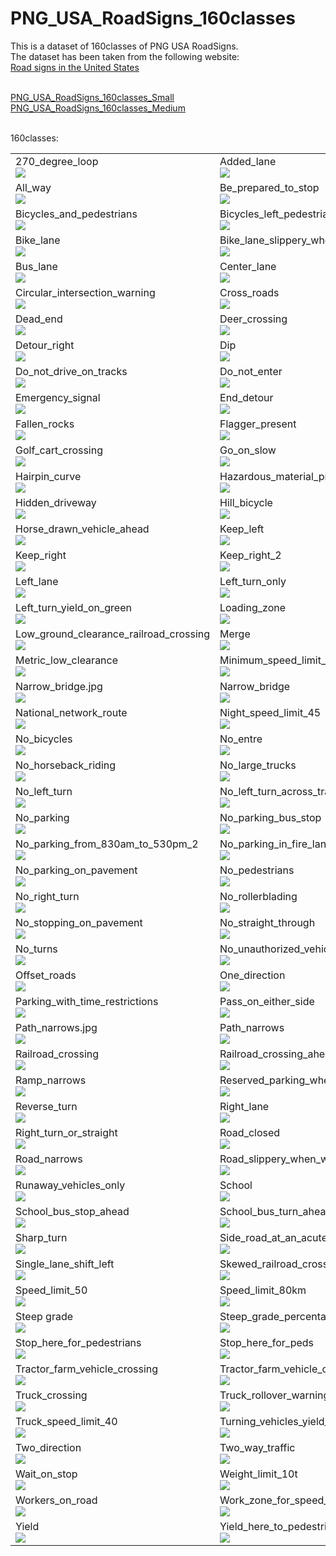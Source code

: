 <h1>PNG_USA_RoadSigns_160classes</h1>

This is a dataset of 160classes of PNG USA RoadSigns.
<br>
The dataset has been taken from the following website:<br>
<a href="https://en.wikipedia.org/wiki/Road_signs_in_the_United_States">Road signs in the United States</a>
<br>

<br>
<a href="./PNG_USA_RoadSigns_160classes_Small">PNG_USA_RoadSigns_160classes_Small</a><br>
<a href="./PNG_USA_RoadSigns_160classes_Medium">PNG_USA_RoadSigns_160classes_Medium</a><br>
<br>

160classes:<br>
<table>
<tr>
<td>
270_degree_loop
<br>
<img src='./PNG_USA_Roadsigns_160classes_Small/270_degree_loop.png'>
</td>
<td>
Added_lane
<br>
<img src='./PNG_USA_Roadsigns_160classes_Small/Added_lane.png'>
</td>
<td>
Added_lane_from_entering_roadway
<br>
<img src='./PNG_USA_Roadsigns_160classes_Small/Added_lane_from_entering_roadway.png'>
</td>
</tr>
<tr>
<td>
All_way
<br>
<img src='./PNG_USA_Roadsigns_160classes_Small/All_way.png'>
</td>
<td>
Be_prepared_to_stop
<br>
<img src='./PNG_USA_Roadsigns_160classes_Small/Be_prepared_to_stop.png'>
</td>
<td>
Bicycles
<br>
<img src='./PNG_USA_Roadsigns_160classes_Small/Bicycles.png'>
</td>
</tr>
<tr>
<td>
Bicycles_and_pedestrians
<br>
<img src='./PNG_USA_Roadsigns_160classes_Small/Bicycles_and_pedestrians.png'>
</td>
<td>
Bicycles_left_pedestrians_right
<br>
<img src='./PNG_USA_Roadsigns_160classes_Small/Bicycles_left_pedestrians_right.png'>
</td>
<td>
Bicycle_wrong_way
<br>
<img src='./PNG_USA_Roadsigns_160classes_Small/Bicycle_wrong_way.png'>
</td>
</tr>
<tr>
<td>
Bike_lane
<br>
<img src='./PNG_USA_Roadsigns_160classes_Small/Bike_lane.png'>
</td>
<td>
Bike_lane_slippery_when_wet
<br>
<img src='./PNG_USA_Roadsigns_160classes_Small/Bike_lane_slippery_when_wet.png'>
</td>
<td>
Bump
<br>
<img src='./PNG_USA_Roadsigns_160classes_Small/Bump.png'>
</td>
</tr>
<tr>
<td>
Bus_lane
<br>
<img src='./PNG_USA_Roadsigns_160classes_Small/Bus_lane.png'>
</td>
<td>
Center_lane
<br>
<img src='./PNG_USA_Roadsigns_160classes_Small/Center_lane.png'>
</td>
<td>
Chevron_alignment
<br>
<img src='./PNG_USA_Roadsigns_160classes_Small/Chevron_alignment.png'>
</td>
</tr>
<tr>
<td>
Circular_intersection_warning
<br>
<img src='./PNG_USA_Roadsigns_160classes_Small/Circular_intersection_warning.png'>
</td>
<td>
Cross_roads
<br>
<img src='./PNG_USA_Roadsigns_160classes_Small/Cross_roads.png'>
</td>
<td>
Curve
<br>
<img src='./PNG_USA_Roadsigns_160classes_Small/Curve.png'>
</td>
</tr>
<tr>
<td>
Dead_end
<br>
<img src='./PNG_USA_Roadsigns_160classes_Small/Dead_end.png'>
</td>
<td>
Deer_crossing
<br>
<img src='./PNG_USA_Roadsigns_160classes_Small/Deer_crossing.png'>
</td>
<td>
Detour
<br>
<img src='./PNG_USA_Roadsigns_160classes_Small/Detour.png'>
</td>
</tr>
<tr>
<td>
Detour_right
<br>
<img src='./PNG_USA_Roadsigns_160classes_Small/Detour_right.png'>
</td>
<td>
Dip
<br>
<img src='./PNG_USA_Roadsigns_160classes_Small/Dip.png'>
</td>
<td>
Double_side_roads
<br>
<img src='./PNG_USA_Roadsigns_160classes_Small/Double_side_roads.png'>
</td>
</tr>
<tr>
<td>
Do_not_drive_on_tracks
<br>
<img src='./PNG_USA_Roadsigns_160classes_Small/Do_not_drive_on_tracks.png'>
</td>
<td>
Do_not_enter
<br>
<img src='./PNG_USA_Roadsigns_160classes_Small/Do_not_enter.png'>
</td>
<td>
Do_not_pass_stopped_trains
<br>
<img src='./PNG_USA_Roadsigns_160classes_Small/Do_not_pass_stopped_trains.png'>
</td>
</tr>
<tr>
<td>
Emergency_signal
<br>
<img src='./PNG_USA_Roadsigns_160classes_Small/Emergency_signal.png'>
</td>
<td>
End_detour
<br>
<img src='./PNG_USA_Roadsigns_160classes_Small/End_detour.png'>
</td>
<td>
Except_right_turn
<br>
<img src='./PNG_USA_Roadsigns_160classes_Small/Except_right_turn.png'>
</td>
</tr>
<tr>
<td>
Fallen_rocks
<br>
<img src='./PNG_USA_Roadsigns_160classes_Small/Fallen_rocks.png'>
</td>
<td>
Flagger_present
<br>
<img src='./PNG_USA_Roadsigns_160classes_Small/Flagger_present.png'>
</td>
<td>
Fog_area
<br>
<img src='./PNG_USA_Roadsigns_160classes_Small/Fog_area.png'>
</td>
</tr>
<tr>
<td>
Golf_cart_crossing
<br>
<img src='./PNG_USA_Roadsigns_160classes_Small/Golf_cart_crossing.png'>
</td>
<td>
Go_on_slow
<br>
<img src='./PNG_USA_Roadsigns_160classes_Small/Go_on_slow.png'>
</td>
<td>
Gusty_winds_area
<br>
<img src='./PNG_USA_Roadsigns_160classes_Small/Gusty_winds_area.png'>
</td>
</tr>
<tr>
<td>
Hairpin_curve
<br>
<img src='./PNG_USA_Roadsigns_160classes_Small/Hairpin_curve.png'>
</td>
<td>
Hazardous_material_prohibited
<br>
<img src='./PNG_USA_Roadsigns_160classes_Small/Hazardous_material_prohibited.png'>
</td>
<td>
Hazardous_material_route
<br>
<img src='./PNG_USA_Roadsigns_160classes_Small/Hazardous_material_route.png'>
</td>
</tr>
<tr>
<td>
Hidden_driveway
<br>
<img src='./PNG_USA_Roadsigns_160classes_Small/Hidden_driveway.png'>
</td>
<td>
Hill_bicycle
<br>
<img src='./PNG_USA_Roadsigns_160classes_Small/Hill_bicycle.png'>
</td>
<td>
Horizontal_alignment_intersection
<br>
<img src='./PNG_USA_Roadsigns_160classes_Small/Horizontal_alignment_intersection.png'>
</td>
</tr>
<tr>
<td>
Horse_drawn_vehicle_ahead
<br>
<img src='./PNG_USA_Roadsigns_160classes_Small/Horse_drawn_vehicle_ahead.png'>
</td>
<td>
Keep_left
<br>
<img src='./PNG_USA_Roadsigns_160classes_Small/Keep_left.png'>
</td>
<td>
Keep_left_2
<br>
<img src='./PNG_USA_Roadsigns_160classes_Small/Keep_left_2.png'>
</td>
</tr>
<tr>
<td>
Keep_right
<br>
<img src='./PNG_USA_Roadsigns_160classes_Small/Keep_right.png'>
</td>
<td>
Keep_right_2
<br>
<img src='./PNG_USA_Roadsigns_160classes_Small/Keep_right_2.png'>
</td>
<td>
Lane_ends
<br>
<img src='./PNG_USA_Roadsigns_160classes_Small/Lane_ends.png'>
</td>
</tr>
<tr>
<td>
Left_lane
<br>
<img src='./PNG_USA_Roadsigns_160classes_Small/Left_lane.png'>
</td>
<td>
Left_turn_only
<br>
<img src='./PNG_USA_Roadsigns_160classes_Small/Left_turn_only.png'>
</td>
<td>
Left_turn_or_straight
<br>
<img src='./PNG_USA_Roadsigns_160classes_Small/Left_turn_or_straight.png'>
</td>
</tr>
<tr>
<td>
Left_turn_yield_on_green
<br>
<img src='./PNG_USA_Roadsigns_160classes_Small/Left_turn_yield_on_green.png'>
</td>
<td>
Loading_zone
<br>
<img src='./PNG_USA_Roadsigns_160classes_Small/Loading_zone.png'>
</td>
<td>
Low_clearance
<br>
<img src='./PNG_USA_Roadsigns_160classes_Small/Low_clearance.png'>
</td>
</tr>
<tr>
<td>
Low_ground_clearance_railroad_crossing
<br>
<img src='./PNG_USA_Roadsigns_160classes_Small/Low_ground_clearance_railroad_crossing.png'>
</td>
<td>
Merge
<br>
<img src='./PNG_USA_Roadsigns_160classes_Small/Merge.png'>
</td>
<td>
Merging_traffic
<br>
<img src='./PNG_USA_Roadsigns_160classes_Small/Merging_traffic.png'>
</td>
</tr>
<tr>
<td>
Metric_low_clearance
<br>
<img src='./PNG_USA_Roadsigns_160classes_Small/Metric_low_clearance.png'>
</td>
<td>
Minimum_speed_limit_40
<br>
<img src='./PNG_USA_Roadsigns_160classes_Small/Minimum_speed_limit_40.png'>
</td>
<td>
Minimum_speed_limit_60km
<br>
<img src='./PNG_USA_Roadsigns_160classes_Small/Minimum_speed_limit_60km.png'>
</td>
</tr>
<tr>
<td>
Narrow_bridge.jpg
<br>
<img src='./PNG_USA_Roadsigns_160classes_Small/Narrow_bridge.jpg.png'>
</td>
<td>
Narrow_bridge
<br>
<img src='./PNG_USA_Roadsigns_160classes_Small/Narrow_bridge.png'>
</td>
<td>
National_network_prohibited
<br>
<img src='./PNG_USA_Roadsigns_160classes_Small/National_network_prohibited.png'>
</td>
</tr>
<tr>
<td>
National_network_route
<br>
<img src='./PNG_USA_Roadsigns_160classes_Small/National_network_route.png'>
</td>
<td>
Night_speed_limit_45
<br>
<img src='./PNG_USA_Roadsigns_160classes_Small/Night_speed_limit_45.png'>
</td>
<td>
Night_speed_limit_70km
<br>
<img src='./PNG_USA_Roadsigns_160classes_Small/Night_speed_limit_70km.png'>
</td>
</tr>
<tr>
<td>
No_bicycles
<br>
<img src='./PNG_USA_Roadsigns_160classes_Small/No_bicycles.png'>
</td>
<td>
No_entre
<br>
<img src='./PNG_USA_Roadsigns_160classes_Small/No_entre.png'>
</td>
<td>
No_hitch_hiking
<br>
<img src='./PNG_USA_Roadsigns_160classes_Small/No_hitch_hiking.png'>
</td>
</tr>
<tr>
<td>
No_horseback_riding
<br>
<img src='./PNG_USA_Roadsigns_160classes_Small/No_horseback_riding.png'>
</td>
<td>
No_large_trucks
<br>
<img src='./PNG_USA_Roadsigns_160classes_Small/No_large_trucks.png'>
</td>
<td>
No_left_or_u_turn
<br>
<img src='./PNG_USA_Roadsigns_160classes_Small/No_left_or_u_turn.png'>
</td>
</tr>
<tr>
<td>
No_left_turn
<br>
<img src='./PNG_USA_Roadsigns_160classes_Small/No_left_turn.png'>
</td>
<td>
No_left_turn_across_tracks
<br>
<img src='./PNG_USA_Roadsigns_160classes_Small/No_left_turn_across_tracks.png'>
</td>
<td>
No_outlet
<br>
<img src='./PNG_USA_Roadsigns_160classes_Small/No_outlet.png'>
</td>
</tr>
<tr>
<td>
No_parking
<br>
<img src='./PNG_USA_Roadsigns_160classes_Small/No_parking.png'>
</td>
<td>
No_parking_bus_stop
<br>
<img src='./PNG_USA_Roadsigns_160classes_Small/No_parking_bus_stop.png'>
</td>
<td>
No_parking_from_830am_to_530pm
<br>
<img src='./PNG_USA_Roadsigns_160classes_Small/No_parking_from_830am_to_530pm.png'>
</td>
</tr>
<tr>
<td>
No_parking_from_830am_to_530pm_2
<br>
<img src='./PNG_USA_Roadsigns_160classes_Small/No_parking_from_830am_to_530pm_2.png'>
</td>
<td>
No_parking_in_fire_lane
<br>
<img src='./PNG_USA_Roadsigns_160classes_Small/No_parking_in_fire_lane.png'>
</td>
<td>
No_parking_loading_zone
<br>
<img src='./PNG_USA_Roadsigns_160classes_Small/No_parking_loading_zone.png'>
</td>
</tr>
<tr>
<td>
No_parking_on_pavement
<br>
<img src='./PNG_USA_Roadsigns_160classes_Small/No_parking_on_pavement.png'>
</td>
<td>
No_pedestrians
<br>
<img src='./PNG_USA_Roadsigns_160classes_Small/No_pedestrians.png'>
</td>
<td>
No_pedestrian_crossing
<br>
<img src='./PNG_USA_Roadsigns_160classes_Small/No_pedestrian_crossing.png'>
</td>
</tr>
<tr>
<td>
No_right_turn
<br>
<img src='./PNG_USA_Roadsigns_160classes_Small/No_right_turn.png'>
</td>
<td>
No_rollerblading
<br>
<img src='./PNG_USA_Roadsigns_160classes_Small/No_rollerblading.png'>
</td>
<td>
No_standing_any_time
<br>
<img src='./PNG_USA_Roadsigns_160classes_Small/No_standing_any_time.png'>
</td>
</tr>
<tr>
<td>
No_stopping_on_pavement
<br>
<img src='./PNG_USA_Roadsigns_160classes_Small/No_stopping_on_pavement.png'>
</td>
<td>
No_straight_through
<br>
<img src='./PNG_USA_Roadsigns_160classes_Small/No_straight_through.png'>
</td>
<td>
No_train_horn_warning
<br>
<img src='./PNG_USA_Roadsigns_160classes_Small/No_train_horn_warning.png'>
</td>
</tr>
<tr>
<td>
No_turns
<br>
<img src='./PNG_USA_Roadsigns_160classes_Small/No_turns.png'>
</td>
<td>
No_unauthorized_vehicles
<br>
<img src='./PNG_USA_Roadsigns_160classes_Small/No_unauthorized_vehicles.png'>
</td>
<td>
No_u_turn
<br>
<img src='./PNG_USA_Roadsigns_160classes_Small/No_u_turn.png'>
</td>
</tr>
<tr>
<td>
Offset_roads
<br>
<img src='./PNG_USA_Roadsigns_160classes_Small/Offset_roads.png'>
</td>
<td>
One_direction
<br>
<img src='./PNG_USA_Roadsigns_160classes_Small/One_direction.png'>
</td>
<td>
One_way
<br>
<img src='./PNG_USA_Roadsigns_160classes_Small/One_way.png'>
</td>
</tr>
<tr>
<td>
Parking_with_time_restrictions
<br>
<img src='./PNG_USA_Roadsigns_160classes_Small/Parking_with_time_restrictions.png'>
</td>
<td>
Pass_on_either_side
<br>
<img src='./PNG_USA_Roadsigns_160classes_Small/Pass_on_either_side.png'>
</td>
<td>
Pass_road
<br>
<img src='./PNG_USA_Roadsigns_160classes_Small/Pass_road.png'>
</td>
</tr>
<tr>
<td>
Path_narrows.jpg
<br>
<img src='./PNG_USA_Roadsigns_160classes_Small/Path_narrows.jpg.png'>
</td>
<td>
Path_narrows
<br>
<img src='./PNG_USA_Roadsigns_160classes_Small/Path_narrows.png'>
</td>
<td>
Pedestrian_crossing
<br>
<img src='./PNG_USA_Roadsigns_160classes_Small/Pedestrian_crossing.png'>
</td>
</tr>
<tr>
<td>
Railroad_crossing
<br>
<img src='./PNG_USA_Roadsigns_160classes_Small/Railroad_crossing.png'>
</td>
<td>
Railroad_crossing_ahead
<br>
<img src='./PNG_USA_Roadsigns_160classes_Small/Railroad_crossing_ahead.png'>
</td>
<td>
Railroad_intersection_warning
<br>
<img src='./PNG_USA_Roadsigns_160classes_Small/Railroad_intersection_warning.png'>
</td>
</tr>
<tr>
<td>
Ramp_narrows
<br>
<img src='./PNG_USA_Roadsigns_160classes_Small/Ramp_narrows.png'>
</td>
<td>
Reserved_parking_wheelchair
<br>
<img src='./PNG_USA_Roadsigns_160classes_Small/Reserved_parking_wheelchair.png'>
</td>
<td>
Reverse_curve
<br>
<img src='./PNG_USA_Roadsigns_160classes_Small/Reverse_curve.png'>
</td>
</tr>
<tr>
<td>
Reverse_turn
<br>
<img src='./PNG_USA_Roadsigns_160classes_Small/Reverse_turn.png'>
</td>
<td>
Right_lane
<br>
<img src='./PNG_USA_Roadsigns_160classes_Small/Right_lane.png'>
</td>
<td>
Right_turn_only
<br>
<img src='./PNG_USA_Roadsigns_160classes_Small/Right_turn_only.png'>
</td>
</tr>
<tr>
<td>
Right_turn_or_straight
<br>
<img src='./PNG_USA_Roadsigns_160classes_Small/Right_turn_or_straight.png'>
</td>
<td>
Road_closed
<br>
<img src='./PNG_USA_Roadsigns_160classes_Small/Road_closed.png'>
</td>
<td>
Road_closed_ahead
<br>
<img src='./PNG_USA_Roadsigns_160classes_Small/Road_closed_ahead.png'>
</td>
</tr>
<tr>
<td>
Road_narrows
<br>
<img src='./PNG_USA_Roadsigns_160classes_Small/Road_narrows.png'>
</td>
<td>
Road_slippery_when_wet
<br>
<img src='./PNG_USA_Roadsigns_160classes_Small/Road_slippery_when_wet.png'>
</td>
<td>
Rough_road
<br>
<img src='./PNG_USA_Roadsigns_160classes_Small/Rough_road.png'>
</td>
</tr>
<tr>
<td>
Runaway_vehicles_only
<br>
<img src='./PNG_USA_Roadsigns_160classes_Small/Runaway_vehicles_only.png'>
</td>
<td>
School
<br>
<img src='./PNG_USA_Roadsigns_160classes_Small/School.png'>
</td>
<td>
School_advance
<br>
<img src='./PNG_USA_Roadsigns_160classes_Small/School_advance.png'>
</td>
</tr>
<tr>
<td>
School_bus_stop_ahead
<br>
<img src='./PNG_USA_Roadsigns_160classes_Small/School_bus_stop_ahead.png'>
</td>
<td>
School_bus_turn_ahead
<br>
<img src='./PNG_USA_Roadsigns_160classes_Small/School_bus_turn_ahead.png'>
</td>
<td>
School_speed_limit_ahead
<br>
<img src='./PNG_USA_Roadsigns_160classes_Small/School_speed_limit_ahead.png'>
</td>
</tr>
<tr>
<td>
Sharp_turn
<br>
<img src='./PNG_USA_Roadsigns_160classes_Small/Sharp_turn.png'>
</td>
<td>
Side_road_at_an_acute_angle
<br>
<img src='./PNG_USA_Roadsigns_160classes_Small/Side_road_at_an_acute_angle.png'>
</td>
<td>
Side_road_at_a_perpendicular_angle
<br>
<img src='./PNG_USA_Roadsigns_160classes_Small/Side_road_at_a_perpendicular_angle.png'>
</td>
</tr>
<tr>
<td>
Single_lane_shift_left
<br>
<img src='./PNG_USA_Roadsigns_160classes_Small/Single_lane_shift_left.png'>
</td>
<td>
Skewed_railroad_crossing
<br>
<img src='./PNG_USA_Roadsigns_160classes_Small/Skewed_railroad_crossing.png'>
</td>
<td>
Snowmobile
<br>
<img src='./PNG_USA_Roadsigns_160classes_Small/Snowmobile.png'>
</td>
</tr>
<tr>
<td>
Speed_limit_50
<br>
<img src='./PNG_USA_Roadsigns_160classes_Small/Speed_limit_50.png'>
</td>
<td>
Speed_limit_80km
<br>
<img src='./PNG_USA_Roadsigns_160classes_Small/Speed_limit_80km.png'>
</td>
<td>
Stay_in_lane
<br>
<img src='./PNG_USA_Roadsigns_160classes_Small/Stay_in_lane.png'>
</td>
</tr>
<tr>
<td>
Steep grade
<br>
<img src='./PNG_USA_Roadsigns_160classes_Small/Steep grade.png'>
</td>
<td>
Steep_grade_percentage
<br>
<img src='./PNG_USA_Roadsigns_160classes_Small/Steep_grade_percentage.png'>
</td>
<td>
Stop
<br>
<img src='./PNG_USA_Roadsigns_160classes_Small/Stop.png'>
</td>
</tr>
<tr>
<td>
Stop_here_for_pedestrians
<br>
<img src='./PNG_USA_Roadsigns_160classes_Small/Stop_here_for_pedestrians.png'>
</td>
<td>
Stop_here_for_peds
<br>
<img src='./PNG_USA_Roadsigns_160classes_Small/Stop_here_for_peds.png'>
</td>
<td>
Straight_ahead_only
<br>
<img src='./PNG_USA_Roadsigns_160classes_Small/Straight_ahead_only.png'>
</td>
</tr>
<tr>
<td>
Tractor_farm_vehicle_crossing
<br>
<img src='./PNG_USA_Roadsigns_160classes_Small/Tractor_farm_vehicle_crossing.png'>
</td>
<td>
Tractor_farm_vehicle_crossing_2
<br>
<img src='./PNG_USA_Roadsigns_160classes_Small/Tractor_farm_vehicle_crossing_2.png'>
</td>
<td>
Truck crossing_2
<br>
<img src='./PNG_USA_Roadsigns_160classes_Small/Truck crossing_2.png'>
</td>
</tr>
<tr>
<td>
Truck_crossing
<br>
<img src='./PNG_USA_Roadsigns_160classes_Small/Truck_crossing.png'>
</td>
<td>
Truck_rollover_warning
<br>
<img src='./PNG_USA_Roadsigns_160classes_Small/Truck_rollover_warning.png'>
</td>
<td>
Truck_route_sign
<br>
<img src='./PNG_USA_Roadsigns_160classes_Small/Truck_route_sign.png'>
</td>
</tr>
<tr>
<td>
Truck_speed_limit_40
<br>
<img src='./PNG_USA_Roadsigns_160classes_Small/Truck_speed_limit_40.png'>
</td>
<td>
Turning_vehicles_yield_to_pedestrians
<br>
<img src='./PNG_USA_Roadsigns_160classes_Small/Turning_vehicles_yield_to_pedestrians.png'>
</td>
<td>
Turn_only_lanes
<br>
<img src='./PNG_USA_Roadsigns_160classes_Small/Turn_only_lanes.png'>
</td>
</tr>
<tr>
<td>
Two_direction
<br>
<img src='./PNG_USA_Roadsigns_160classes_Small/Two_direction.png'>
</td>
<td>
Two_way_traffic
<br>
<img src='./PNG_USA_Roadsigns_160classes_Small/Two_way_traffic.png'>
</td>
<td>
T_roads
<br>
<img src='./PNG_USA_Roadsigns_160classes_Small/T_roads.png'>
</td>
</tr>

<tr>
<td>
Wait_on_stop
<br>
<img src='./PNG_USA_Roadsigns_160classes_Small/Wait_on_stop.png'>
</td>
<td>
Weight_limit_10t
<br>
<img src='./PNG_USA_Roadsigns_160classes_Small/Weight_limit_10t.png'>
</td>
<td>
Winding_road
<br>
<img src='./PNG_USA_Roadsigns_160classes_Small/Winding_road.png'>
</td>
</tr>
<tr>
<td>
Workers_on_road
<br>
<img src='./PNG_USA_Roadsigns_160classes_Small/Workers_on_road.png'>
</td>
<td>
Work_zone_for_speed_limit
<br>
<img src='./PNG_USA_Roadsigns_160classes_Small/Work_zone_for_speed_limit.png'>
</td>
<td>
Wrong_way
<br>
<img src='./PNG_USA_Roadsigns_160classes_Small/Wrong_way.png'>
</td>
</tr>
<tr>
<td>
Yield
<br>
<img src='./PNG_USA_Roadsigns_160classes_Small/Yield.png'>
</td>
<td>
Yield_here_to_pedestrians
<br>
<img src='./PNG_USA_Roadsigns_160classes_Small/Yield_here_to_pedestrians.png'>
</td>
<td>
Yield_here_to_peds
<br>
<img src='./PNG_USA_Roadsigns_160classes_Small/Yield_here_to_peds.png'>
</td>
</tr>
</table>


